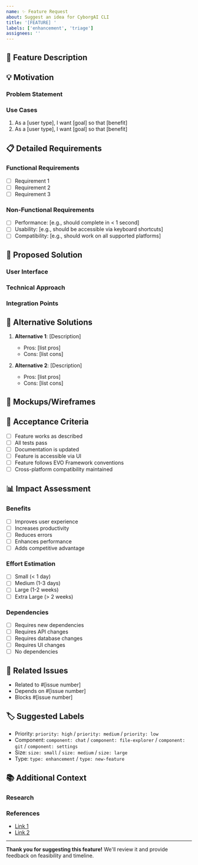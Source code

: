 ```yaml
---
name: ✨ Feature Request
about: Suggest an idea for CyborgAI CLI
title: '[FEATURE] '
labels: ['enhancement', 'triage']
assignees: ''
---
```


## 🚀 Feature Description

<!-- A clear and concise description of the feature you'd like to see -->

## 💡 Motivation

<!-- Why is this feature needed? What problem does it solve? -->

### Problem Statement
<!-- Describe the problem you're trying to solve -->

### Use Cases
<!-- Describe specific use cases for this feature -->

1. As a [user type], I want [goal] so that [benefit]
2. As a [user type], I want [goal] so that [benefit]

## 📋 Detailed Requirements

### Functional Requirements
<!-- What should this feature do? -->

- [ ] Requirement 1
- [ ] Requirement 2
- [ ] Requirement 3

### Non-Functional Requirements
<!-- Performance, usability, etc. -->

- [ ] Performance: [e.g., should complete in < 1 second]
- [ ] Usability: [e.g., should be accessible via keyboard shortcuts]
- [ ] Compatibility: [e.g., should work on all supported platforms]

## 🎨 Proposed Solution

<!-- Describe your preferred solution -->

### User Interface
<!-- How should users interact with this feature? -->

### Technical Approach
<!-- If you have technical suggestions -->

### Integration Points
<!-- How does this integrate with existing features? -->

## 🔄 Alternative Solutions

<!-- Describe alternative solutions you've considered -->

1. **Alternative 1**: [Description]
   - Pros: [list pros]
   - Cons: [list cons]

2. **Alternative 2**: [Description]
   - Pros: [list pros]
   - Cons: [list cons]

## 📸 Mockups/Wireframes

<!-- If applicable, add mockups or wireframes -->

## 🧪 Acceptance Criteria

<!-- Define what "done" looks like -->

- [ ] Feature works as described
- [ ] All tests pass
- [ ] Documentation is updated
- [ ] Feature is accessible via UI
- [ ] Feature follows EVO Framework conventions
- [ ] Cross-platform compatibility maintained

## 📊 Impact Assessment

### Benefits
<!-- What are the benefits of implementing this feature? -->

- [ ] Improves user experience
- [ ] Increases productivity
- [ ] Reduces errors
- [ ] Enhances performance
- [ ] Adds competitive advantage

### Effort Estimation
<!-- How complex do you think this feature is? -->

- [ ] Small (< 1 day)
- [ ] Medium (1-3 days)
- [ ] Large (1-2 weeks)
- [ ] Extra Large (> 2 weeks)

### Dependencies
<!-- Are there any dependencies or prerequisites? -->

- [ ] Requires new dependencies
- [ ] Requires API changes
- [ ] Requires database changes
- [ ] Requires UI changes
- [ ] No dependencies

## 🔗 Related Issues

<!-- Link to related issues or discussions -->

- Related to #[issue number]
- Depends on #[issue number]
- Blocks #[issue number]

## 🏷️ Suggested Labels

<!-- Suggest appropriate labels for this issue -->

- Priority: `priority: high` / `priority: medium` / `priority: low`
- Component: `component: chat` / `component: file-explorer` / `component: git` / `component: settings`
- Size: `size: small` / `size: medium` / `size: large`
- Type: `type: enhancement` / `type: new-feature`

## 📚 Additional Context

<!-- Add any other context, research, or references -->

### Research
<!-- Any research you've done on this topic -->

### References
<!-- Links to relevant documentation, articles, or examples -->

- [Link 1](url)
- [Link 2](url)

---

**Thank you for suggesting this feature!** We'll review it and provide feedback on feasibility and timeline.